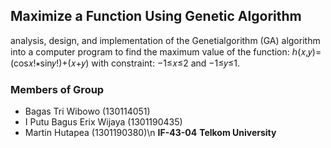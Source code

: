 ## Maximize a Function Using Genetic Algorithm
analysis, design, and implementation of the Genetialgorithm (GA) algorithm into a computer program to find the maximum value of the function:
ℎ(𝑥,𝑦)=(cos𝑥!∗sin𝑦!)+(𝑥+𝑦)
with constraint: −1≤𝑥≤2 and −1≤𝑦≤1. 
### Members of Group
* Bagas Tri Wibowo (130114051)
* I Putu Bagus Erix Wijaya (1301190435)
* Martin Hutapea (1301190380)\n
**IF-43-04**
**Telkom University**
